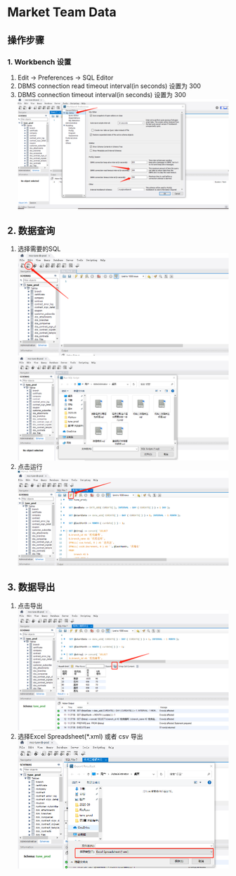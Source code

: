 # Market Team Data

## 操作步骤
### 1. Workbench 设置
1. Edit -> Preferences -> SQL Editor
2. DBMS connection read timeout interval(in seconds) 设置为 300
3. DBMS connection timeout interval(in seconds) 设置为 300
![image](./images/1.png)

## 2. 数据查询
1. 选择需要的SQL
![image](./images/3.png)
![image](./images/2.png)
2. 点击运行
![image](./images/4.png)

## 3. 数据导出
1. 点击导出
![image](./images/5.png)
2. 选择Excel Spreadsheet(*.xml) 或者 csv 导出
![image](./images/6.png)
